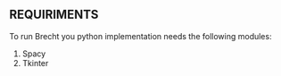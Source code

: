 ## REQUIRIMENTS

To run Brecht you python implementation needs the following modules:

1) Spacy
2) Tkinter